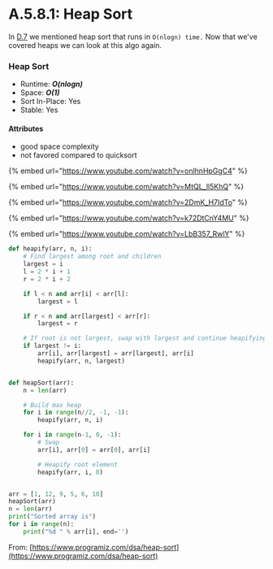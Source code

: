 # A.5.8.1: Heap Sort

In [D.7](../../a.10-sorting-algorithms) we mentioned heap sort that runs in `O(nlogn) time.` Now that we've covered heaps we can look at this algo again.

### Heap Sort

- Runtime: _**O(nlogn)**_
- Space: _**O(1)**_
- Sort In-Place: Yes
- Stable: Yes

#### Attributes

- good space complexity
- not favored compared to quicksort

{% embed url="https://www.youtube.com/watch?v=onlhnHpGgC4" %}

{% embed url="https://www.youtube.com/watch?v=MtQL_ll5KhQ" %}

{% embed url="https://www.youtube.com/watch?v=2DmK_H7IdTo" %}

{% embed url="https://www.youtube.com/watch?v=k72DtCnY4MU" %}

{% embed url="https://www.youtube.com/watch?v=LbB357_RwlY" %}

```python
def heapify(arr, n, i):
    # Find largest among root and children
    largest = i
    l = 2 * i + 1
    r = 2 * i + 2

    if l < n and arr[i] < arr[l]:
        largest = l

    if r < n and arr[largest] < arr[r]:
        largest = r

    # If root is not largest, swap with largest and continue heapifying
    if largest != i:
        arr[i], arr[largest] = arr[largest], arr[i]
        heapify(arr, n, largest)


def heapSort(arr):
    n = len(arr)

    # Build max heap
    for i in range(n//2, -1, -1):
        heapify(arr, n, i)

    for i in range(n-1, 0, -1):
        # Swap
        arr[i], arr[0] = arr[0], arr[i]

        # Heapify root element
        heapify(arr, i, 0)


arr = [1, 12, 9, 5, 6, 10]
heapSort(arr)
n = len(arr)
print("Sorted array is")
for i in range(n):
    print("%d " % arr[i], end='')
```

From: [https://www.programiz.com/dsa/heap-sort](https://www.programiz.com/dsa/heap-sort)
